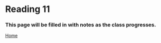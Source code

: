 # Reading 11

### This page will be filled in with notes as the class progresses.

[Home](README.md)
